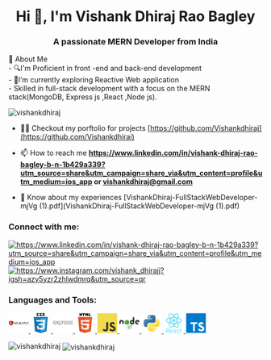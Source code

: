 
<h1 align="center">Hi 👋, I'm Vishank Dhiraj Rao Bagley</h1>
<h3 align="center">A passionate MERN Developer from India</h3>
🔭 About Me <br>
- 🔍I'm Proficient in front -end and back-end development <br>
- 🔧I’m currently exploring Reactive Web application <br>
-  Skilled in full-stack development with a focus on the MERN stack(MongoDB, Express js ,React ,Node js).

<p align="left"> <img src="https://komarev.com/ghpvc/?username=vishankdhiraj&label=Profile%20views&color=0e75b6&style=flat" alt="vishankdhiraj" /> </p>

- 👨‍💻 Checkout my porftolio for projects [https://github.com/Vishankdhiraj](https://github.com/Vishankdhiraj)

- 📫 How to reach me **https://www.linkedin.com/in/vishank-dhiraj-rao-bagley-b-n-1b429a339?utm_source=share&utm_campaign=share_via&utm_content=profile&utm_medium=ios_app or vishankdhiraj@gmail.com**

- 📄 Know about my experiences [VishankDhiraj-FullStackWebDeveloper-mjVg (1).pdf](VishankDhiraj-FullStackWebDeveloper-mjVg (1).pdf)

<h3 align="left">Connect with me:</h3>
<p align="left">
<a href="https://linkedin.com/in/https://www.linkedin.com/in/vishank-dhiraj-rao-bagley-b-n-1b429a339?utm_source=share&utm_campaign=share_via&utm_content=profile&utm_medium=ios_app" target="blank"><img align="center" src="https://raw.githubusercontent.com/rahuldkjain/github-profile-readme-generator/master/src/images/icons/Social/linked-in-alt.svg" alt="https://www.linkedin.com/in/vishank-dhiraj-rao-bagley-b-n-1b429a339?utm_source=share&utm_campaign=share_via&utm_content=profile&utm_medium=ios_app" height="30" width="40" /></a>
<a href="https://instagram.com/https://www.instagram.com/vishank_dhirajj?igsh=azy5yzr2zhlwdmrq&utm_source=qr" target="blank"><img align="center" src="https://raw.githubusercontent.com/rahuldkjain/github-profile-readme-generator/master/src/images/icons/Social/instagram.svg" alt="https://www.instagram.com/vishank_dhirajj?igsh=azy5yzr2zhlwdmrq&utm_source=qr" height="30" width="40" /></a>
</p>

<h3 align="left">Languages and Tools:</h3>
<p align="left"> <a href="https://angular.io" target="_blank" rel="noreferrer"> <img src="https://raw.githubusercontent.com/devicons/devicon/master/icons/angularjs/angularjs-original-wordmark.svg" alt="angularjs" width="40" height="40"/> </a> <a href="https://www.w3schools.com/css/" target="_blank" rel="noreferrer"> <img src="https://raw.githubusercontent.com/devicons/devicon/master/icons/css3/css3-original-wordmark.svg" alt="css3" width="40" height="40"/> </a> <a href="https://expressjs.com" target="_blank" rel="noreferrer"> <img src="https://raw.githubusercontent.com/devicons/devicon/master/icons/express/express-original-wordmark.svg" alt="express" width="40" height="40"/> </a> <a href="https://www.w3.org/html/" target="_blank" rel="noreferrer"> <img src="https://raw.githubusercontent.com/devicons/devicon/master/icons/html5/html5-original-wordmark.svg" alt="html5" width="40" height="40"/> </a> <a href="https://developer.mozilla.org/en-US/docs/Web/JavaScript" target="_blank" rel="noreferrer"> <img src="https://raw.githubusercontent.com/devicons/devicon/master/icons/javascript/javascript-original.svg" alt="javascript" width="40" height="40"/> </a> <a href="https://nodejs.org" target="_blank" rel="noreferrer"> <img src="https://raw.githubusercontent.com/devicons/devicon/master/icons/nodejs/nodejs-original-wordmark.svg" alt="nodejs" width="40" height="40"/> </a> <a href="https://www.python.org" target="_blank" rel="noreferrer"> <img src="https://raw.githubusercontent.com/devicons/devicon/master/icons/python/python-original.svg" alt="python" width="40" height="40"/> </a> <a href="https://reactjs.org/" target="_blank" rel="noreferrer"> <img src="https://raw.githubusercontent.com/devicons/devicon/master/icons/react/react-original-wordmark.svg" alt="react" width="40" height="40"/> </a> <a href="https://www.typescriptlang.org/" target="_blank" rel="noreferrer"> <img src="https://raw.githubusercontent.com/devicons/devicon/master/icons/typescript/typescript-original.svg" alt="typescript" width="40" height="40"/> </a> </p>

<p><img align="left" src="https://github-readme-stats.vercel.app/api/top-langs?username=vishankdhiraj&show_icons=true&locale=en&layout=compact" alt="vishankdhiraj" /></p>

<p>&nbsp;<img align="center" src="https://github-readme-stats.vercel.app/api?username=vishankdhiraj&show_icons=true&locale=en" alt="vishankdhiraj" /></p>





